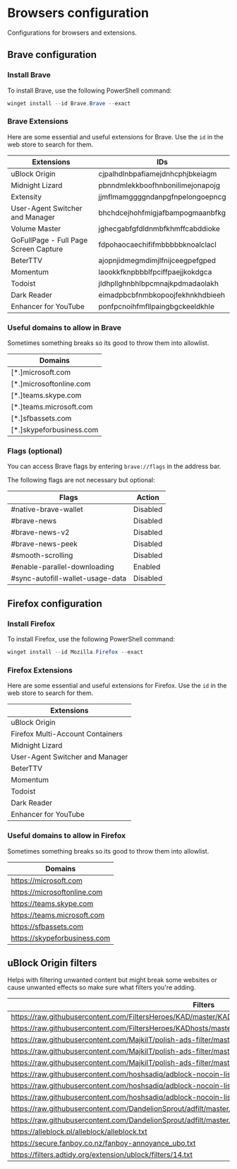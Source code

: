 # Browsers configuration

Configurations for browsers and extensions.

## Brave configuration

### Install Brave

To install Brave, use the following PowerShell command:

```powershell
winget install --id Brave.Brave --exact
```

### Brave Extensions

Here are some essential and useful extensions for Brave. Use the `id` in the web store to search for them.

| Extensions                            | IDs                              |
| ------------------------------------- | -------------------------------- |
| uBlock Origin                         | cjpalhdlnbpafiamejdnhcphjbkeiagm |
| Midnight Lizard                       | pbnndmlekkboofhnbonilimejonapojg |
| Extensity                             | jjmflmamggggndanpgfnpelongoepncg |
| User-Agent Switcher and Manager       | bhchdcejhohfmigjafbampogmaanbfkg |
| Volume Master                         | jghecgabfgfdldnmbfkhmffcabddioke |
| GoFullPage - Full Page Screen Capture | fdpohaocaechififmbbbbbknoalclacl |
| BeterTTV                              | ajopnjidmegmdimjlfnijceegpefgped |
| Momentum                              | laookkfknpbbblfpciffpaejjkokdgca |
| Todoist                               | jldhpllghnbhlbpcmnajkpdmadaolakh |
| Dark Reader                           | eimadpbcbfnmbkopoojfekhnkhdbieeh |
| Enhancer for YouTube                  | ponfpcnoihfmfllpaingbgckeeldkhle |

### Useful domains to allow in Brave

Sometimes something breaks so its good to throw them into allowlist.

| Domains                  |
| ------------------------ |
| [*.]microsoft.com        |
| [*.]microsoftonline.com  |
| [*.]teams.skype.com      |
| [*.]teams.microsoft.com  |
| [*.]sfbassets.com        |
| [*.]skypeforbusiness.com |

### Flags (optional)

You can access Brave flags by entering `brave://flags` in the address bar.

The following flags are not necessary but optional:

| Flags                            | Action   |
| -------------------------------- | -------- |
| #native-brave-wallet             | Disabled |
| #brave-news                      | Disabled |
| #brave-news-v2                   | Disabled |
| #brave-news-peek                 | Disabled |
| #smooth-scrolling                | Disabled |
| #enable-parallel-downloading     | Enabled  |
| #sync-autofill-wallet-usage-data | Disabled |

## Firefox configuration

### Install Firefox

To install Firefox, use the following PowerShell command:

```powershell
winget install --id Mozilla.Firefox --exact
```

### Firefox Extensions

Here are some essential and useful extensions for Firefox. Use the `id` in the web store to search for them.

| Extensions                            |
| ------------------------------------- |
| uBlock Origin                         |
| Firefox Multi-Account Containers                         |
| Midnight Lizard                       |
| User-Agent Switcher and Manager       |
| BeterTTV                              |
| Momentum                              |
| Todoist                               |
| Dark Reader                           |
| Enhancer for YouTube                  |

### Useful domains to allow in Firefox

Sometimes something breaks so its good to throw them into allowlist.

| Domains                        |
| ------------------------------ |
| <https://microsoft.com>        |
| <https://microsoftonline.com>  |
| <https://teams.skype.com>      |
| <https://teams.microsoft.com>  |
| <https://sfbassets.com>        |
| <https://skypeforbusiness.com> |

## uBlock Origin filters

Helps with filtering unwanted content but might break some websites or cause unwanted effects so make sure what filters you're adding.

| Filters                                                                                                             |
| ------------------------------------------------------------------------------------------------------------------- |
| <https://raw.githubusercontent.com/FiltersHeroes/KAD/master/KAD.txt>                                                |
| <https://raw.githubusercontent.com/FiltersHeroes/KADhosts/master/KADhosts.txt>                                      |
| <https://raw.githubusercontent.com/MajkiIT/polish-ads-filter/master/adblock_social_filters/adblock_social_list.txt> |
| <https://raw.githubusercontent.com/MajkiIT/polish-ads-filter/master/polish-adblock-filters/adblock_ublock.txt>      |
| <https://raw.githubusercontent.com/MajkiIT/polish-ads-filter/master/polish-adblock-filters/adblock_adguard.txt>     |
| <https://raw.githubusercontent.com/hoshsadiq/adblock-nocoin-list/master/nocoin.txt>                                 |
| <https://raw.githubusercontent.com/hoshsadiq/adblock-nocoin-list/master/nocoin-ublock.txt>                          |
| <https://raw.githubusercontent.com/hoshsadiq/adblock-nocoin-list/master/hosts.txt>                                  |
| <https://raw.githubusercontent.com/DandelionSprout/adfilt/master/LegitimateURLShortener.txt>                        |
| <https://raw.githubusercontent.com/DandelionSprout/adfilt/master/ClearURLs%20for%20uBo/clear_urls_uboified.txt>     |
| <https://alleblock.pl/alleblock/alleblock.txt>                                                                      |
| <https://secure.fanboy.co.nz/fanboy-annoyance_ubo.txt>                                                              |
| <https://filters.adtidy.org/extension/ublock/filters/14.txt>                                                        |
